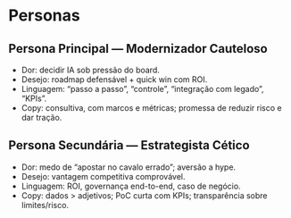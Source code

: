 # Personas

## Persona Principal — Modernizador Cauteloso
- Dor: decidir IA sob pressão do board.  
- Desejo: roadmap defensável + quick win com ROI.  
- Linguagem: “passo a passo”, “controle”, “integração com legado”, “KPIs”.  
- Copy: consultiva, com marcos e métricas; promessa de reduzir risco e dar tração.

## Persona Secundária — Estrategista Cético
- Dor: medo de “apostar no cavalo errado”; aversão a hype.  
- Desejo: vantagem competitiva comprovável.  
- Linguagem: ROI, governança end-to-end, caso de negócio.  
- Copy: dados > adjetivos; PoC curta com KPIs; transparência sobre limites/risco.
